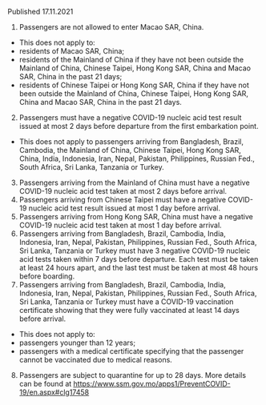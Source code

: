 Published 17.11.2021
1. Passengers are not allowed to enter Macao SAR, China.
- This does not apply to:
- residents of Macao SAR, China;
- residents of the Mainland of China if they have not been outside the Mainland of China, Chinese Taipei, Hong Kong SAR, China and Macao SAR, China in the past 21 days;
- residents of Chinese Taipei or Hong Kong SAR, China if they have not been outside the Mainland of China, Chinese Taipei, Hong Kong SAR, China and Macao SAR, China in the past 21 days.
2. Passengers must have a negative COVID-19 nucleic acid test result issued at most 2 days before departure from the first embarkation point.
- This does not apply to passengers arriving from Bangladesh, Brazil, Cambodia, the Mainland of China, Chinese Taipei, Hong Kong SAR, China, India, Indonesia, Iran, Nepal, Pakistan, Philippines, Russian Fed., South Africa, Sri Lanka, Tanzania or Turkey.
3. Passengers arriving from the Mainland of China must have a negative COVID-19 nucleic acid test taken at most 2 days before arrival.
4. Passengers arriving from Chinese Taipei must have a negative COVID-19 nucleic acid test result issued at most 1 day before arrival.
5. Passengers arriving from Hong Kong SAR, China must have a negative COVID-19 nucleic acid test taken at most 1 day before arrival.
6. Passengers arriving from Bangladesh, Brazil, Cambodia, India, Indonesia, Iran, Nepal, Pakistan, Philippines, Russian Fed., South Africa, Sri Lanka, Tanzania or Turkey must have 3 negative COVID-19 nucleic acid tests taken within 7 days before departure. Each test must be taken at least 24 hours apart, and the last test must be taken at most 48 hours before boarding.
7. Passengers arriving from Bangladesh, Brazil, Cambodia, India, Indonesia, Iran, Nepal, Pakistan, Philippines, Russian Fed., South Africa, Sri Lanka, Tanzania or Turkey must have a COVID-19 vaccination certificate showing that they were fully vaccinated at least 14 days before arrival.
- This does not apply to:
- passengers younger than 12 years;
- passengers with a medical certificate specifying that the passenger cannot be vaccinated due to medical reasons.
8. Passengers are subject to quarantine for up to 28 days. More details can be found at <a href="https://www.ssm.gov.mo/apps1/PreventCOVID-19/en.aspx#clg17458">https://www.ssm.gov.mo/apps1/PreventCOVID-19/en.aspx#clg17458</a>